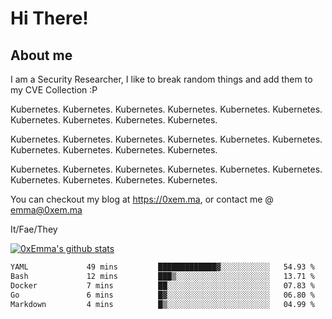 # Hi There!

## About me
I am a Security Researcher, I like to break random things and add them to my CVE Collection :P 

Kubernetes. Kubernetes. Kubernetes. Kubernetes. Kubernetes. Kubernetes. Kubernetes. Kubernetes. Kubernetes. Kubernetes.

Kubernetes. Kubernetes. Kubernetes. Kubernetes. Kubernetes. Kubernetes. Kubernetes. Kubernetes. Kubernetes. Kubernetes.

Kubernetes. Kubernetes. Kubernetes. Kubernetes. Kubernetes. Kubernetes. Kubernetes. Kubernetes. Kubernetes. Kubernetes.

You can checkout my blog at https://0xem.ma, or contact me @ [emma@0xem.ma](mailto:emma@0xem.ma)

It/Fae/They

[![0xEmma's github stats](https://github-readme-stats.vercel.app/api?username=0xEmma&count_private=true&show_icons=true&theme=gruvbox)](https://github.com/0xEmma)
<!--START_SECTION:waka-->

```txt
YAML             49 mins         █████████████▓░░░░░░░░░░░   54.93 %
Bash             12 mins         ███▒░░░░░░░░░░░░░░░░░░░░░   13.71 %
Docker           7 mins          ██░░░░░░░░░░░░░░░░░░░░░░░   07.83 %
Go               6 mins          █▓░░░░░░░░░░░░░░░░░░░░░░░   06.80 %
Markdown         4 mins          █▒░░░░░░░░░░░░░░░░░░░░░░░   04.99 %
```

<!--END_SECTION:waka-->
